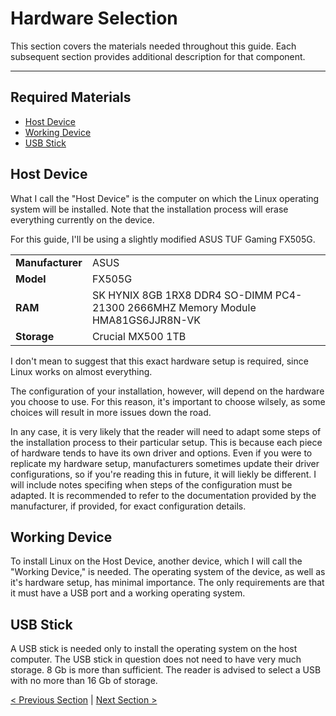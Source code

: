 # Hardware Selection

This section covers the materials needed throughout this guide. Each subsequent section provides additional description for that component.

---

## Required Materials

- [Host Device](#host-device)
- [Working Device](#working-device)
- [USB Stick](#usb-stick)

## Host Device

What I call the "Host Device" is the computer on which the Linux operating system will be installed. Note that the installation process will erase everything currently on the device.

For this guide, I'll be using a slightly modified ASUS TUF Gaming FX505G.

<table>
    <tr>
        <td><strong>Manufacturer</strong></td>
        <td>ASUS</td>
    </tr>
    <tr>
        <td><strong>Model</strong></td>
        <td>FX505G</td>
    </tr>
    <tr>
        <td><strong>RAM</strong></td>
        <td>SK HYNIX 8GB 1RX8 DDR4 SO-DIMM PC4-21300 2666MHZ Memory Module HMA81GS6JJR8N-VK</td>
    </tr>
    <tr>
        <td><strong>Storage</strong></td>
        <td>Crucial MX500 1TB</td>
    </tr>
</table>

I don't mean to suggest that this exact hardware setup is required, since Linux works on almost everything.

The configuration of your installation, however, will depend on the hardware you choose to use. For this reason, it's important to choose wilsely, as some choices will result in more issues down the road.

In any case, it is very likely that the reader will need to adapt some steps of the installation process to their particular setup. This is because each piece of hardware tends to have its own driver and options. Even if you were to replicate my hardware setup, manufacturers sometimes update their driver configurations, so if you're reading this in future, it will liekly be different. I will include notes specifing when steps of the configuration must be adapted. It is recommended to refer to the documentation provided by the manufacturer, if provided, for exact configuration details.

## Working Device

To install Linux on the Host Device, another device, which I will call the "Working Device," is needed. The operating system of the device, as well as it's hardware setup, has minimal importance. The only requirements are that it must have a USB port and a working operating system.

## USB Stick

A USB stick is needed only to install the operating system on the host computer. The USB stick in question does not need to have very much storage. 8 Gb is more than sufficient. The reader is advised to select a USB with no more than 16 Gb of storage.

[< Previous Section](./readme.md) | [Next Section >](./flashing-usb.md)

<!-- With the above being said, I highly recommend *against* using devices from the following manufacturers

- Microsoft Surface Pro
- Apple MacBook

I don't mean to suggest that the above are good computers, but their intended purpose is not to run an operating system like Linux. As such, attempting to set Linux up on them tends to cause more problems in the long run. In addition, they tend to be more expensive.

In addition, I do not recommend using dedicated graphics on Linux, espetially NVIDIA. It is possible, but the added benefit of having dedicated graphics will likely be  -->